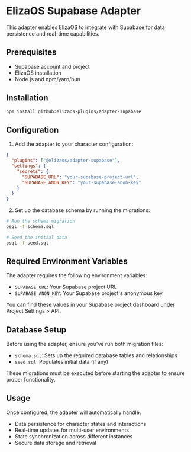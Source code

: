 # ElizaOS Supabase Adapter

This adapter enables ElizaOS to integrate with Supabase for data persistence and real-time capabilities.

## Prerequisites

- Supabase account and project
- ElizaOS installation
- Node.js and npm/yarn/bun

## Installation

```bash
npm install github:elizaos-plugins/adapter-supabase
```

## Configuration

1. Add the adapter to your character configuration:

```json
{
  "plugins": ["@elizaos/adapter-supabase"],
  "settings": {
    "secrets": {
      "SUPABASE_URL": "your-supabase-project-url",
      "SUPABASE_ANON_KEY": "your-supabase-anon-key"
    }
  }
}
```

2. Set up the database schema by running the migrations:

```bash
# Run the schema migration
psql -f schema.sql

# Seed the initial data
psql -f seed.sql
```

## Required Environment Variables

The adapter requires the following environment variables:

- `SUPABASE_URL`: Your Supabase project URL
- `SUPABASE_ANON_KEY`: Your Supabase project's anonymous key

You can find these values in your Supabase project dashboard under Project Settings > API.

## Database Setup

Before using the adapter, ensure you've run both migration files:

- `schema.sql`: Sets up the required database tables and relationships
- `seed.sql`: Populates initial data (if any)

These migrations must be executed before starting the adapter to ensure proper functionality.

## Usage

Once configured, the adapter will automatically handle:

- Data persistence for character states and interactions
- Real-time updates for multi-user environments
- State synchronization across different instances
- Secure data storage and retrieval
